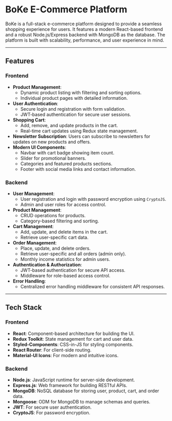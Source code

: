 # BoKe E-Commerce Platform

BoKe is a full-stack e-commerce platform designed to provide a seamless shopping experience for users. It features a modern React-based frontend and a robust Node.js/Express backend with MongoDB as the database. The platform is built with scalability, performance, and user experience in mind.

---

## Features

### **Frontend**
- **Product Management**:
  - Dynamic product listing with filtering and sorting options.
  - Individual product pages with detailed information.
- **User Authentication**:
  - Secure login and registration with form validation.
  - JWT-based authentication for secure user sessions.
- **Shopping Cart**:
  - Add, remove, and update products in the cart.
  - Real-time cart updates using Redux state management.
- **Newsletter Subscription**: Users can subscribe to newsletters for updates on new products and offers.
- **Modern UI Components**:
  - Navbar with cart badge showing item count.
  - Slider for promotional banners.
  - Categories and featured products sections.
  - Footer with social media links and contact information.

### **Backend**
- **User Management**:
  - User registration and login with password encryption using `CryptoJS`.
  - Admin and user roles for access control.
- **Product Management**:
  - CRUD operations for products.
  - Category-based filtering and sorting.
- **Cart Management**:
  - Add, update, and delete items in the cart.
  - Retrieve user-specific cart data.
- **Order Management**:
  - Place, update, and delete orders.
  - Retrieve user-specific and all orders (admin only).
  - Monthly income statistics for admin users.
- **Authentication & Authorization**:
  - JWT-based authentication for secure API access.
  - Middleware for role-based access control.
- **Error Handling**:
  - Centralized error handling middleware for consistent API responses.

---

## Tech Stack

### **Frontend**
- **React**: Component-based architecture for building the UI.
- **Redux Toolkit**: State management for cart and user data.
- **Styled-Components**: CSS-in-JS for styling components.
- **React Router**: For client-side routing.
- **Material-UI Icons**: For modern and intuitive icons.

### **Backend**
- **Node.js**: JavaScript runtime for server-side development.
- **Express.js**: Web framework for building RESTful APIs.
- **MongoDB**: NoSQL database for storing user, product, cart, and order data.
- **Mongoose**: ODM for MongoDB to manage schemas and queries.
- **JWT**: For secure user authentication.
- **CryptoJS**: For password encryption.
